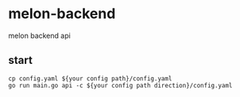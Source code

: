 # melon-backend
melon backend api

## start
```shell
cp config.yaml ${your config path}/config.yaml
go run main.go api -c ${your config path direction}/config.yaml

```